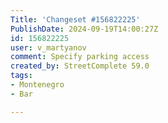 ```yaml
---
Title: 'Changeset #156822225'
PublishDate: 2024-09-19T14:00:27Z
id: 156822225
user: v_martyanov
comment: Specify parking access
created_by: StreetComplete 59.0
tags:
- Montenegro
- Bar

---
```

